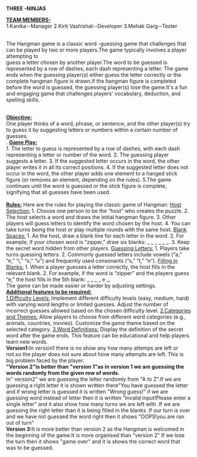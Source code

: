 <b>THREE -NINJAS </b><br>

<b><u>TEAM MEMBERS-</b></u><br>
   1.Kanika--Manager
   2.Kirti Vashishat--Developer
   3.Mehak Garg--Tester<br><br>
   
   The Hangman game is a classic word -guessing game that challenges that can be played by two or more players.The game typically involves a player attempting to  
   guess a letter chosen by another player.The word to be guessed is represented by a row of dashes, each dash representing a letter. The game ends when the 
   guessing player(s) either guess the letter correctly or the complete hangman figure is drawn.If the hangman figure is completed before the word is guessed, the 
   guessing player(s) lose the game.It's a fun and engaging  game that challenges players' vocabulary, deduction, and spelling skills.<br><br>

   <b><u>Objective:</b></u><br>
   One player thinks of a word, phrase, or sentence, and the other player(s) try to guess it by suggesting letters or numbers within a certain number of guesses. 
   <br>.
   <b><u>Game Play:</b></u><br>
     1. The letter to guess is represented by a row of dashes, with each dash representing a letter or number of the word.
     2. The guessing player suggests a letter.
     3. If the suggested letter occurs in the word, the other player writes it in all its correct positions.
     4. If the suggested letter does not occur in the word, the other player adds one element to a hanged stick figure (or removes an element, depending on the 
        rules).
     5.The game continues until the word is guessed or the stick figure is complete, signifying that all guesses have been used.<br><br>
     <b><u>Rules:</b></u>
     Here are the rules for playing the classic game of Hangman:
    <u> Host Selection:</u>
         1. Choose one person to be the “host” who creates the puzzle.
         2. The host selects a word and draws the initial hangman figure.
         3. Other players will guess letters to identify the word chosen by the host.
         4. You can take turns being the host or play multiple rounds with the same host.
    <u> Blank Spaces:</u>
         1. As the host, draw a blank line for each letter in the word.
         2. For example, if your chosen word is “zipper,” draw six blanks: _ _ _ _ _ _.
         3. Keep the secret word hidden from other players.
     <u> Guessing Letters:</u>
         1. Players take turns guessing letters.
         2. Commonly guessed letters include vowels (“a,” “e,” “i,” “o,” “u”) and frequently used consonants (“s,” “t,” “n”).
     <u>Filling in Blanks:</u>
         1. When a player guesses a letter correctly, the host fills in the relevant blank.
         2. For example, if the word is “zipper” and the players guess “e,” the host fills in the 5th blank: _ _ _ _ e _.<br>
      The game can be made easier or harder by adjusting settings.<br>
     <u><b>Additional features to be required:</u></b><br>
        <u> 1.Difficulty Levels:</u>
             Implement different difficulty levels (easy, medium, hard) with varying word lengths or limited guesses.
             Adjust the number of incorrect guesses allowed based on the chosen difficulty level.
         <u>2.Categories and Themes:</u>
              Allow players to choose from different word categories (e.g., animals, countries, movies).
              Customize the game theme based on the selected category.
          <u>3.Word Definitions:</u>
              Display the definition of the secret word after the game ends.
              This feature can be educational and help players learn new words.<br>
          <b> Version1:</b>In version1 there is no show any how many attemps are left or not.so the player does not sure about hiow many attempts are left.
               This is big problem faced by the player.<br>
          <b>"Version 2"is better than "version 1"as in version 1 we are guessing the words randomly from the given row of words.<br></b>
           In" version2" we are guessing the letter randomly from "A to Z".If we are guessing a right letter it is shown written there"You have guessed the 
           letter and if wrong letter is guessed it is written "Wrong guess!" if we are guessing word instead of letter then it is written "Invalid input!Please 
           enter a single letter" and it also show how many turns we are left with .If we are guessing the right letter than it is being filled in the blanks .If 
           our turn is over and we have not guessed the word right then it shows "OOPS!you are ran out of turn" <br>
        <b> Version 3:</b>It is more better than version 2 as the Hangman is welcomed in the beginning of the game.It is  more organised than "version 2" If we 
              lose  the turn then it shows "game over" and it is shows the correct word that was to be guessed.
 
